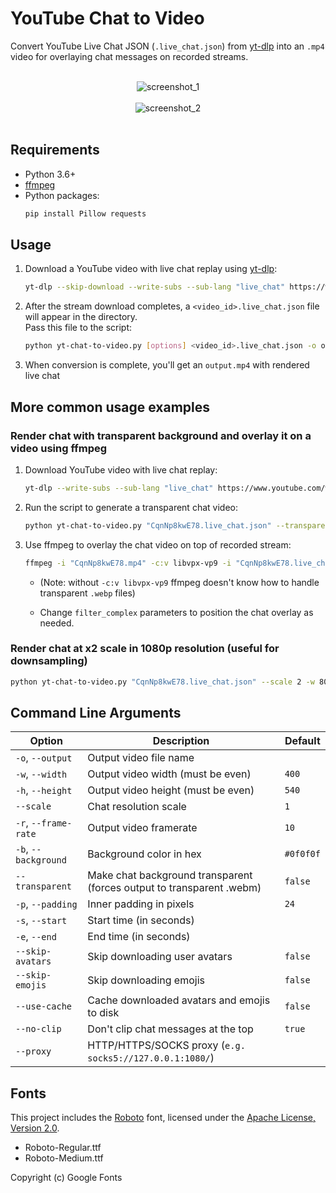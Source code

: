 # YouTube Chat to Video

Convert YouTube Live Chat JSON (`.live_chat.json`) from [yt-dlp](https://github.com/yt-dlp/yt-dlp) into an `.mp4` video for overlaying chat messages on recorded streams.

<br/>
<div align="center">
   <img alt="screenshot_1" src="https://github.com/user-attachments/assets/35971241-e2df-470f-9813-b0ca8908457f">
   <br/>
   <br/>
   <img alt="screenshot_2" src="https://github.com/user-attachments/assets/b67d78f3-8863-4830-a003-46c58400d9c7">
</div>
<br/>

## Requirements

- Python 3.6+
- [ffmpeg](https://ffmpeg.org/download.html)
- Python packages:
    ```bash
    pip install Pillow requests
    ```

## Usage

1. Download a YouTube video with live chat replay using [yt-dlp](https://github.com/yt-dlp/yt-dlp):
    ```bash
    yt-dlp --skip-download --write-subs --sub-lang "live_chat" https://www.youtube.com/watch?v=CqnNp8kwE78
    ```

2. After the stream download completes, a `<video_id>.live_chat.json` file will appear in the directory.<br>
   Pass this file to the script:
    ```bash
    python yt-chat-to-video.py [options] <video_id>.live_chat.json -o output.mp4
    ```

3. When conversion is complete, you'll get an `output.mp4` with rendered live chat

## More common usage examples

### Render chat with transparent background and overlay it on a video using ffmpeg
1. Download YouTube video with live chat replay:
    ```bash
    yt-dlp --write-subs --sub-lang "live_chat" https://www.youtube.com/watch?v=CqnNp8kwE78
    ```
2. Run the script to generate a transparent chat video:
    ```bash
    python yt-chat-to-video.py "CqnNp8kwE78.live_chat.json" --transparent
    ```
3. Use ffmpeg to overlay the chat video on top of recorded stream:
    ```bash
    ffmpeg -i "CqnNp8kwE78.mp4" -c:v libvpx-vp9 -i "CqnNp8kwE78.live_chat.webp" -filter_complex "[1:v]scale=400:-1[chat];[0:v][chat]overlay=W-w-10:H-h-10" output.mp4
    ```
   - (Note: without `-c:v libvpx-vp9` ffmpeg doesn't know how to handle transparent `.webp` files)

   - Change `filter_complex` parameters to position the chat overlay as needed.

### Render chat at x2 scale in 1080p resolution (useful for downsampling)
```bash
python yt-chat-to-video.py "CqnNp8kwE78.live_chat.json" --scale 2 -w 800 -h 1080
```

## Command Line Arguments

| Option               | Description                                                           | Default   |
|----------------------|-----------------------------------------------------------------------|-----------|
| `-o`, `--output`     | Output video file name                                                |           |
| `-w`, `--width`      | Output video width (must be even)                                     | `400`     |
| `-h`, `--height`     | Output video height (must be even)                                    | `540`     |
| `--scale`            | Chat resolution scale                                                 | `1`       |
| `-r`, `--frame-rate` | Output video framerate                                                | `10`      |
| `-b`, `--background` | Background color in hex                                               | `#0f0f0f` |
| `--transparent`      | Make chat background transparent (forces output to transparent .webm) | `false`   |
| `-p`, `--padding`    | Inner padding in pixels                                               | `24`      |
| `-s`, `--start`      | Start time (in seconds)                                               |           |
| `-e`, `--end`        | End time (in seconds)                                                 |           |
| `--skip-avatars`     | Skip downloading user avatars                                         | `false`   |
| `--skip-emojis`      | Skip downloading emojis                                               | `false`   |
| `--use-cache`        | Cache downloaded avatars and emojis to disk                           | `false`   |
| `--no-clip`          | Don\'t clip chat messages at the top                                  | `true`    |
| `--proxy`            | HTTP/HTTPS/SOCKS proxy (`e.g. socks5://127.0.0.1:1080/`)              |           |


## Fonts

This project includes the [Roboto](https://fonts.google.com/specimen/Roboto) font, licensed under the [Apache License, Version 2.0](https://www.apache.org/licenses/LICENSE-2.0).

- Roboto-Regular.ttf
- Roboto-Medium.ttf

Copyright (c) Google Fonts

